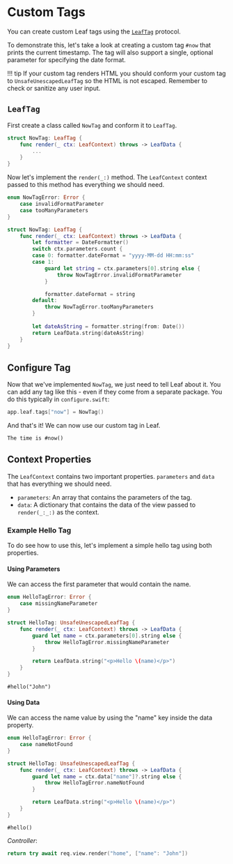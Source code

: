 # Custom Tags

You can create custom Leaf tags using the [`LeafTag`](https://api.vapor.codes/leaf-kit/main/LeafKit/LeafTag) protocol. 

To demonstrate this, let's take a look at creating a custom tag `#now` that prints the current timestamp. The tag will also support a single, optional parameter for specifying the date format.

!!! tip
	If your custom tag renders HTML you should conform your custom tag to `UnsafeUnescapedLeafTag` so the HTML is not escaped. Remember to check or sanitize any user input.

## `LeafTag`

First create a class called `NowTag` and conform it to `LeafTag`.

```swift
struct NowTag: LeafTag {
    func render(_ ctx: LeafContext) throws -> LeafData {
        ...
    }
}
```

Now let's implement the `render(_:)` method. The `LeafContext` context passed to this method has everything we should need.

```swift
enum NowTagError: Error {
    case invalidFormatParameter
    case tooManyParameters
}

struct NowTag: LeafTag {
    func render(_ ctx: LeafContext) throws -> LeafData {
        let formatter = DateFormatter()
        switch ctx.parameters.count {
        case 0: formatter.dateFormat = "yyyy-MM-dd HH:mm:ss"
        case 1:
            guard let string = ctx.parameters[0].string else {
                throw NowTagError.invalidFormatParameter
            }

            formatter.dateFormat = string
        default:
            throw NowTagError.tooManyParameters
	    }
    
        let dateAsString = formatter.string(from: Date())
        return LeafData.string(dateAsString)
    }
}
```

## Configure Tag

Now that we've implemented `NowTag`, we just need to tell Leaf about it. You can add any tag like this - even if they come from a separate package. You do this typically in `configure.swift`:

```swift
app.leaf.tags["now"] = NowTag()
```

And that's it! We can now use our custom tag in Leaf.

```leaf
The time is #now()
```

## Context Properties

The `LeafContext` contains two important properties. `parameters` and `data` that has everything we should need.

- `parameters`: An array that contains the parameters of the tag.
- `data`: A dictionary that contains the data of the view passed to `render(_:_:)` as the context.

### Example Hello Tag

To do see how to use this, let's implement a simple hello tag using both properties.

#### Using Parameters

We can access the first parameter that would contain the name.

```swift
enum HelloTagError: Error {
    case missingNameParameter
}

struct HelloTag: UnsafeUnescapedLeafTag {
    func render(_ ctx: LeafContext) throws -> LeafData {
        guard let name = ctx.parameters[0].string else {
            throw HelloTagError.missingNameParameter
        }

        return LeafData.string("<p>Hello \(name)</p>")
    }
}
```

```leaf
#hello("John")
```

#### Using Data

We can access the name value by using the "name" key inside the data property.

```swift
enum HelloTagError: Error {
    case nameNotFound
}

struct HelloTag: UnsafeUnescapedLeafTag {
    func render(_ ctx: LeafContext) throws -> LeafData {
        guard let name = ctx.data["name"]?.string else {
            throw HelloTagError.nameNotFound
        }

        return LeafData.string("<p>Hello \(name)</p>")
    }
}
```

```leaf
#hello()
```

_Controller_:

```swift
return try await req.view.render("home", ["name": "John"])
```
